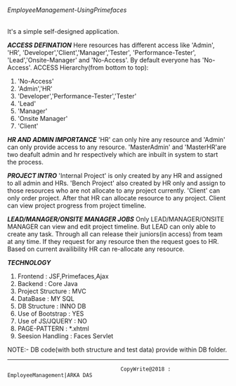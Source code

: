 ###### EmployeeManagement-UsingPrimefaces
It's a simple self-designed application. 

***********ACCESS DEFINATION***********
Here resources has different access like 'Admin', 'HR', 'Developer','Client','Manager','Tester', 'Performance-Tester', 'Lead','Onsite-Manager' and 'No-Access'. 
By default everyone has 'No-Access'.
ACCESS Hierarchy(from bottom to top):
1.  'No-Access'
2.  'Admin','HR'
3.  'Developer','Performance-Tester','Tester'
4.  'Lead'
5.  'Manager'
6.  'Onsite Manager'
7.  'Client'


***********HR AND ADMIN IMPORTANCE***********
'HR' can only hire any resource and 'Admin' can only provide access to any resource.
'MasterAdmin' and 'MasterHR'are two deafult admin and hr respectively which are inbuilt in system to start the process.


***********PROJECT INTRO***********
'Internal Project' is only created by any HR and assigned to all admin and HRs. 'Bench Project' also created by HR only and assign to those resources who are not allocate to any project currently.
'Client' can only order project. After that HR can allocate resource to any project. Client can view project progress from project timeline.


***********LEAD/MANAGER/ONSITE MANAGER JOBS***********
Only LEAD/MANAGER/ONSITE MANAGER can view and edit project timeline. But LEAD can only able to create any task. Through all can release their juniors(in access) from team at any time. If they request for any resource then the request goes to HR. Based on current availibility HR can re-allocate any resource.


***********TECHNOLOGY***********
1. Frontend           :  JSF,Primefaces,Ajax
2. Backend            :  Core Java
3. Project Structure  :  MVC
4. DataBase           :  MY SQL
5. DB Structure       :  INNO DB
6. Use of Bootstrap   :  YES
7. Use of JS/JQUERY   :  NO
8. PAGE-PATTERN       :  *.xhtml       
9. Seesion Handling   :  Faces Servlet

NOTE:- DB code(with both structure and test data) provide within DB folder.

*************************************************************************************************************************************
                                        CopyWrite@2018 : EmployeeManagement|ARKA DAS
                                        
